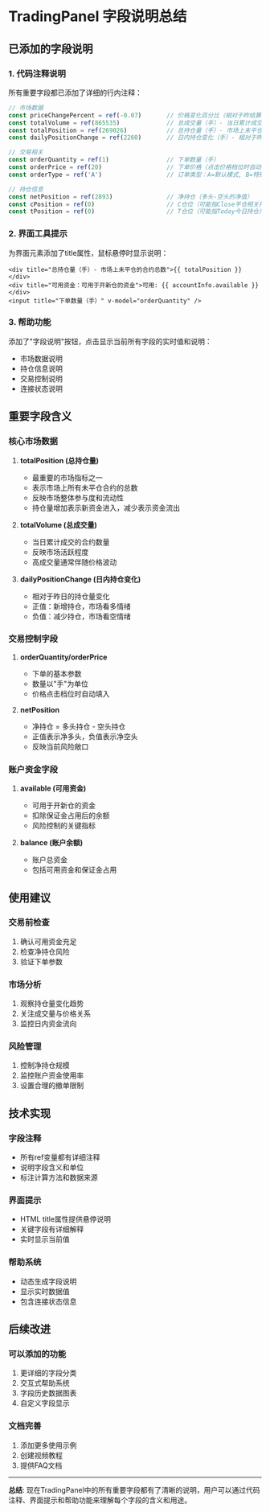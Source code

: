# TradingPanel 字段说明总结

## 已添加的字段说明

### 1. 代码注释说明

所有重要字段都已添加了详细的行内注释：

```typescript
// 市场数据
const priceChangePercent = ref(-0.07)       // 价格变化百分比（相对于昨结算价）
const totalVolume = ref(865535)             // 总成交量（手）- 当日累计成交的合约数量
const totalPosition = ref(269026)           // 总持仓量（手）- 市场上未平仓的合约总数
const dailyPositionChange = ref(2260)       // 日内持仓变化（手）- 相对于昨日的持仓量变化

// 交易相关
const orderQuantity = ref(1)                // 下单数量（手）
const orderPrice = ref(20)                  // 下单价格（点击价格档位时自动填入）
const orderType = ref('A')                  // 订单类型：A=默认模式, B=特殊模式

// 持仓信息
const netPosition = ref(2893)               // 净持仓（多头-空头的净值）
const cPosition = ref(0)                    // C仓位（可能指Close平仓相关持仓）
const tPosition = ref(0)                    // T仓位（可能指Today今日持仓）
```

### 2. 界面工具提示

为界面元素添加了title属性，鼠标悬停时显示说明：

```vue
<div title="总持仓量（手）- 市场上未平仓的合约总数">{{ totalPosition }}</div>
<div title="可用资金：可用于开新仓的资金">可用: {{ accountInfo.available }}</div>
<input title="下单数量（手）" v-model="orderQuantity" />
```

### 3. 帮助功能

添加了"字段说明"按钮，点击显示当前所有字段的实时值和说明：

- 市场数据说明
- 持仓信息说明  
- 交易控制说明
- 连接状态说明

## 重要字段含义

### 核心市场数据

1. **totalPosition (总持仓量)**
   - 最重要的市场指标之一
   - 表示市场上所有未平仓合约的总数
   - 反映市场整体参与度和流动性
   - 持仓量增加表示新资金进入，减少表示资金流出

2. **totalVolume (总成交量)**
   - 当日累计成交的合约数量
   - 反映市场活跃程度
   - 高成交量通常伴随价格波动

3. **dailyPositionChange (日内持仓变化)**
   - 相对于昨日的持仓量变化
   - 正值：新增持仓，市场看多情绪
   - 负值：减少持仓，市场看空情绪

### 交易控制字段

1. **orderQuantity/orderPrice**
   - 下单的基本参数
   - 数量以"手"为单位
   - 价格点击档位时自动填入

2. **netPosition**
   - 净持仓 = 多头持仓 - 空头持仓
   - 正值表示净多头，负值表示净空头
   - 反映当前风险敞口

### 账户资金字段

1. **available (可用资金)**
   - 可用于开新仓的资金
   - 扣除保证金占用后的余额
   - 风险控制的关键指标

2. **balance (账户余额)**
   - 账户总资金
   - 包括可用资金和保证金占用

## 使用建议

### 交易前检查
1. 确认可用资金充足
2. 检查净持仓风险
3. 验证下单参数

### 市场分析
1. 观察持仓量变化趋势
2. 关注成交量与价格关系
3. 监控日内资金流向

### 风险管理
1. 控制净持仓规模
2. 监控账户资金使用率
3. 设置合理的撤单限制

## 技术实现

### 字段注释
- 所有ref变量都有详细注释
- 说明字段含义和单位
- 标注计算方法和数据来源

### 界面提示
- HTML title属性提供悬停说明
- 关键字段有详细解释
- 实时显示当前值

### 帮助系统
- 动态生成字段说明
- 显示实时数据值
- 包含连接状态信息

## 后续改进

### 可以添加的功能
1. 更详细的字段分类
2. 交互式帮助系统
3. 字段历史数据图表
4. 自定义字段显示

### 文档完善
1. 添加更多使用示例
2. 创建视频教程
3. 提供FAQ文档

---

**总结**: 现在TradingPanel中的所有重要字段都有了清晰的说明，用户可以通过代码注释、界面提示和帮助功能来理解每个字段的含义和用途。
